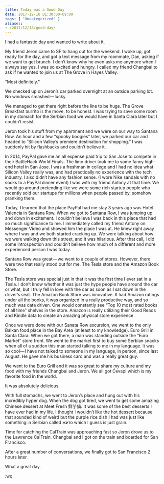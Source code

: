 ```yaml
---
title: Today was a Good Day
date: 2017-12-18 01:30:00+09:00
tags: [ "Uncategorized" ]
aliases:
- /2017/12/18/good-day/
---
```

I had a fantastic day and wanted to write about it.

My friend Jeron came to SF to hang out for the weekend. I woke up, got ready for the day, and got a text message from my roommate, Dan, asking if we want to get brunch. I don’t know why he even asks me anymore when I always say yes. I was so excited and hungry. I called my friend Changbai to ask if he wanted to join us at The Grove in Hayes Valley.

“Most definitely.”

We checked up on Jeron’s car parked overnight at an outside parking lot. No windows smashed — lucky.

We managed to get there right before the line to be huge. The Grove Breakfast burrito is the move, to be honest. I was trying to save some room in my stomach for the Serbian food we would have in Santa Clara later but I couldn’t resist.

Jeron took his stuff from my apartment and we were on our way to Santana Row. An hour and a few “spooky boogies” later, we parked our car and headed to “Silicon Valley’s premiere destination for shopping.” I was suddenly hit by flashbacks and couldn’t believe it.

In 2014, PayPal gave me an all expense paid trip to San Jose to compete in their BattleHack World Finals. The limo driver took me to some fancy high-end hotel in San Jose. I was a freshman in college and I had no idea what Silicon Valley really was, and had practically no experience with the tech industry. I also didn’t have any fashion sense. (I wore Nike sandals with no socks to a PayPal dinner event) I was with my friend Antony at that time. We would go around pretending like we were
some rich startup people who recently sold our startups for millions when people passed by, somehow pranking them.

Today, I learned that the place PayPal had me stay 3 years ago was Hotel Valencia in Santana Row. When we got to Santana Row, I was jumping up and down in excitement. I couldn’t believe I was back in this place that had so much significance to me. I immediately called my friend Antony on Messenger Video and showed him the place I was at. He knew right away where I was and we both started cracking up. We were talking about how we were walking down this street, and it was hilarious.
After that call, I did some introspection and couldn’t believe how much of a different and more experienced person I was today.

Santana Row was great — we went to a couple of stores. However, there were two that really stood out for me. The Tesla store and the Amazon Book Store.

The Tesla store was special just in that it was the first time I ever sat in a Tesla. I don’t know whether it was just the hype people have around the car or what, but I truly fell in love with the car as soon as I sat down in the driver’s seat. The Amazon Book Store was innovative. It had Amazon ratings under all the books, it was organized in a really productive way, and so much was data driven. One would constantly see “Top 10 most rated books of all time” shelves in the store.
Amazon is really utilizing their Good Reads and Kindle data to create an amazing physical store experience.

Once we were done with our Sanata Row excursion, we went to the only Balkan food place in the Bay Area (at least to my knowledge). Euro Grill in Santa Clara. When we got there, a man was standing outside the “Euro Market” store front. We went to the market first to buy some Serbian snacks when all of a sudden this man started talking to me in my language. It was so cool — I have not talked to someone in my language, in person, since last August. He gave me his business card and was a
really great guy.

We went to the Euro Grill and it was so great to share my culture and my food with my friends Changbai and Jeron. We all got Ćevapi which is my favorite food in the world.

It was absolutely delicious.

With full stomachs, we went to Jeron’s place and hung out with his incredibly hyper dog. When the dog got tired, we went to get some amazing Chinese dessert at Meet Fresh 鮮芋仙. It was some of the best desserts I have ever had in my life. I thought I wouldn’t like the hot dessert because that sounded kind of weird but the purple rice dish I had was just like something in Serbian called жито which I guess is just grain.

Time for catching the CalTrain was approaching fast so Jeron drove us to the Lawrence CalTrain. Changbai and I got on the train and boarded for San Francisco.

After a great number of conversations, we finally got to San Francisco 2 hours later.

What a great day.

:wq


